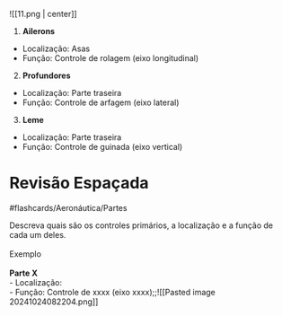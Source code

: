 ![[11.png | center]]

1. **Ailerons**

- Localização: Asas
- Função: Controle de rolagem (eixo longitudinal)

2. **Profundores**

- Localização: Parte traseira
- Função: Controle de arfagem (eixo lateral)

3. **Leme**

- Localização: Parte traseira
- Função: Controle de guinada (eixo vertical)

# Revisão Espaçada
#flashcards/Aeronáutica/Partes 

Descreva quais são os controles primários, a localização e a função de cada um deles. <br><br> Exemplo <br><br>**Parte X**<br>- Localização:<br>- Função: Controle de xxxx (eixo xxxx);;![[Pasted image 20241024082204.png]]
<!--SR:!2024-10-29,1,230-->